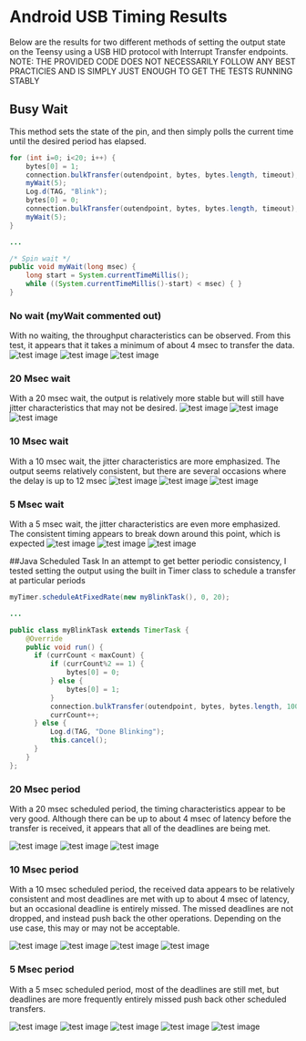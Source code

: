 # Android USB Timing Results
Below are the results for two different methods of setting the output state on the Teensy using a USB HID protocol with Interrupt Transfer endpoints.
NOTE: THE PROVIDED CODE DOES NOT NECESSARILY FOLLOW ANY BEST PRACTICIES AND IS SIMPLY JUST ENOUGH TO GET THE TESTS RUNNING STABLY

## Busy Wait
This method sets the state of the pin, and then simply polls the current time until the desired period has elapsed.

```Java
for (int i=0; i<20; i++) {
    bytes[0] = 1;
    connection.bulkTransfer(outendpoint, bytes, bytes.length, timeout);
    myWait(5);
    Log.d(TAG, "Blink");
    bytes[0] = 0;
    connection.bulkTransfer(outendpoint, bytes, bytes.length, timeout);
    myWait(5);
}

...

/* Spin wait */
public void myWait(long msec) {
    long start = System.currentTimeMillis();
    while ((System.currentTimeMillis()-start) < msec) { }
}
```

### No wait (myWait commented out)
With no waiting, the throughput characteristics can be observed.  From this test, it appears that it takes a minimum of about 4 msec to transfer the data.
![test image](images/TEK00000.PNG)
![test image](images/TEK00001.PNG)
![test image](images/TEK00002.PNG)

### 20 Msec wait
With a 20 msec wait, the output is relatively more stable but will still have jitter characteristics that may not be desired.
![test image](images/TEK00003.PNG)
![test image](images/TEK00004.PNG)
![test image](images/TEK00005.PNG)

### 10 Msec wait
With a 10 msec wait, the jitter characteristics are more emphasized.  The output seems relatively consistent, but there are several occasions where the delay is up to 12 msec
![test image](images/TEK00006.PNG)
![test image](images/TEK00007.PNG)
![test image](images/TEK00008.PNG)

### 5 Msec wait
With a 5 msec wait, the jitter characteristics are even more emphasized.  The consistent timing appears to break down around this point, which is expected
![test image](images/TEK00009.PNG)
![test image](images/TEK00010.PNG)
![test image](images/TEK00011.PNG)

##Java Scheduled Task
In an attempt to get better periodic consistency, I tested setting the output using the built in Timer class to schedule a transfer at particular periods

```Java
myTimer.scheduleAtFixedRate(new myBlinkTask(), 0, 20);

...

public class myBlinkTask extends TimerTask {
    @Override
    public void run() {
      if (currCount < maxCount) {
          if (currCount%2 == 1) {
              bytes[0] = 0;
          } else {
              bytes[0] = 1;
          }
          connection.bulkTransfer(outendpoint, bytes, bytes.length, 100);
          currCount++;
      } else {
          Log.d(TAG, "Done Blinking");
          this.cancel();
      }
    }
};
```

### 20 Msec period
With a 20 msec scheduled period, the timing characteristics appear to be very good.  Although there can be up to about 4 msec of latency before the transfer is received, it appears that all of the deadlines are being met.

![test image](images/TEK00012.PNG)
![test image](images/TEK00013.PNG)
![test image](images/TEK00014.PNG)

### 10 Msec period
With a 10 msec scheduled period, the received data appears to be relatively consistent and most deadlines are met with up to about 4 msec of latency, but an occasional deadline is entirely missed. The missed deadlines are not dropped, and instead push back the other operations. Depending on the use case, this may or may not be acceptable.

![test image](images/TEK00015.PNG)
![test image](images/TEK00016.PNG)
![test image](images/TEK00017.PNG)
![test image](images/TEK00018.PNG)

### 5 Msec period
With a 5 msec scheduled period, most of the deadlines are still met, but deadlines are more frequently entirely missed push back other scheduled transfers.

![test image](images/TEK00019.PNG)
![test image](images/TEK00020.PNG)
![test image](images/TEK00021.PNG)
![test image](images/TEK00022.PNG)
![test image](images/TEK00023.PNG)
